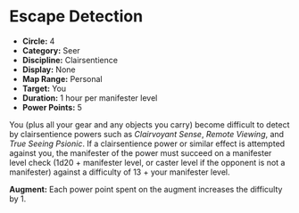 # Escape Detection

- **Circle:** 4
- **Category:** Seer
- **Discipline:** Clairsentience
- **Display:** None
- **Map Range:** Personal
- **Target:** You
- **Duration:** 1 hour per manifester level
- **Power Points:** 5

You (plus all your gear and any objects you carry) become difficult to detect by clairsentience powers such as *Clairvoyant Sense*, *Remote Viewing*, and *True Seeing Psionic*. If a clairsentience power or similar effect is attempted against you, the manifester of the power must succeed on a manifester level check (1d20 + manifester level, or caster level if the opponent is not a manifester) against a difficulty of 13 + your manifester level.

**Augment:** Each power point spent on the augment increases the difficulty by 1.
